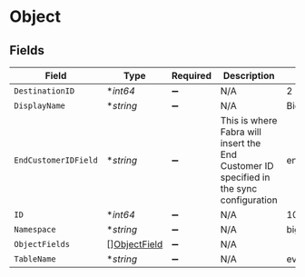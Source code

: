 # Object


## Fields

| Field                                                                                   | Type                                                                                    | Required                                                                                | Description                                                                             | Example                                                                                 |
| --------------------------------------------------------------------------------------- | --------------------------------------------------------------------------------------- | --------------------------------------------------------------------------------------- | --------------------------------------------------------------------------------------- | --------------------------------------------------------------------------------------- |
| `DestinationID`                                                                         | **int64*                                                                                | :heavy_minus_sign:                                                                      | N/A                                                                                     | 2                                                                                       |
| `DisplayName`                                                                           | **string*                                                                               | :heavy_minus_sign:                                                                      | N/A                                                                                     | BigQuery                                                                                |
| `EndCustomerIDField`                                                                    | **string*                                                                               | :heavy_minus_sign:                                                                      | This is where Fabra will insert the End Customer ID specified in the sync configuration | end_customer_id                                                                         |
| `ID`                                                                                    | **int64*                                                                                | :heavy_minus_sign:                                                                      | N/A                                                                                     | 10                                                                                      |
| `Namespace`                                                                             | **string*                                                                               | :heavy_minus_sign:                                                                      | N/A                                                                                     | bigquery_dataset                                                                        |
| `ObjectFields`                                                                          | [][ObjectField](../../models/shared/objectfield.md)                                     | :heavy_minus_sign:                                                                      | N/A                                                                                     |                                                                                         |
| `TableName`                                                                             | **string*                                                                               | :heavy_minus_sign:                                                                      | N/A                                                                                     | events                                                                                  |